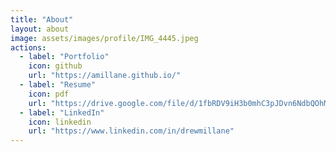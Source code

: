 ```yaml
---
title: "About"
layout: about
image: assets/images/profile/IMG_4445.jpeg
actions:
  - label: "Portfolio"
    icon: github
    url: "https://amillane.github.io/"
  - label: "Resume"
    icon: pdf
    url: "https://drive.google.com/file/d/1fbRDV9iH3b0mhC3pJDvn6NdbQOhM9B1j/view?usp=sharing"
  - label: "LinkedIn"
    icon: linkedin
    url: "https://www.linkedin.com/in/drewmillane"
---
```



